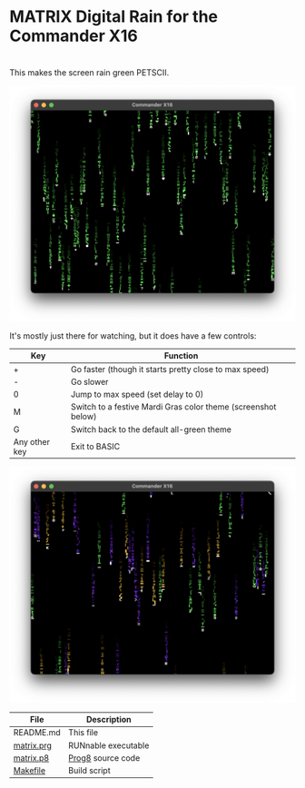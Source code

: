 # MATRIX Digital Rain for the Commander X16
#
This makes the screen rain green PETSCII.  

![screenshot](screenshot-green.png)

It's mostly just there for watching, but it does have a few controls:

|Key |Function|
|--------|-----------|
| + | Go faster (though it starts pretty close to max speed)
| - | Go slower
| 0 | Jump to max speed (set delay to 0)
| M | Switch to a festive Mardi Gras color theme (screenshot below)
| G | Switch back to the default all-green theme
|Any other key| Exit to BASIC

![Mardi Gras mode](screenshot-mardi-gras.png)

|File |Description|
|--------|-----------|
| README.md  | This file |
| [matrix.prg](matrix.prg) | RUNnable executable |
| [matrix.p8](matrix.p8)  | [Prog8](https://prog8.readthedocs.io) source code
| [Makefile](Makefile)   | Build script
